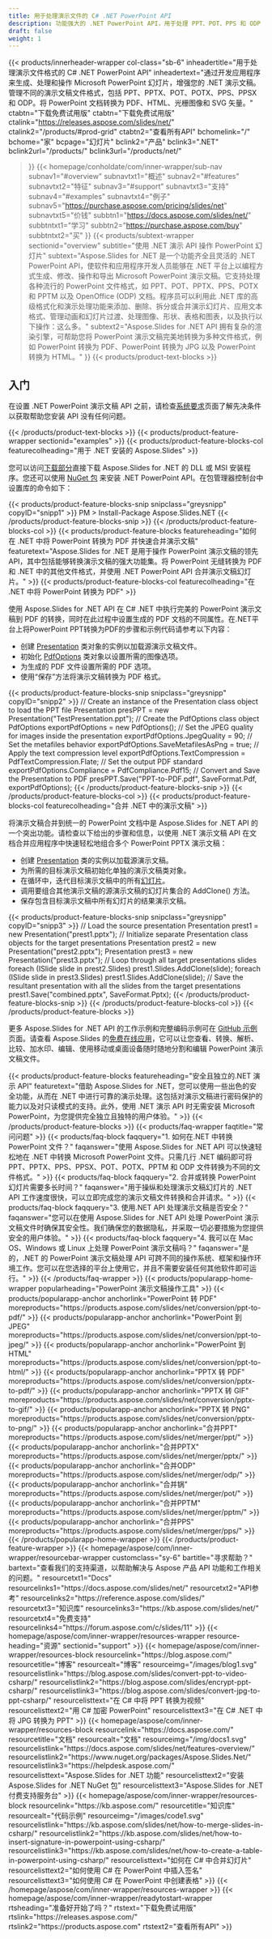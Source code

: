 ```yaml
---
title: 用于处理演示文件的 C# .NET PowerPoint API
description: 功能强大的 .NET PowerPoint API，用于处理 PPT、POT、PPS 和 ODP 等演示文件格式。以编程方式创建、编辑和转换幻灯片。
draft: false
weight: 1
---
```

{{< products/innerheader-wrapper col-class="sb-6"
  inheadertitle="用于处理演示文件格式的 C# .NET PowerPoint API"
  inheadertext="通过开发应用程序来生成、处理和操作 Microsoft PowerPoint 幻灯片，增强您的 .NET 演示文稿。管理不同的演示文稿文件格式，包括 PPT、PPTX、POT、POTX、PPS、PPSX 和 ODP。将 PowerPoint 文档转换为 PDF、HTML、光栅图像和 SVG 矢量。"
  ctabtn="下载免费试用版"
  ctabtn="下载免费试用版"
  ctalink="https://releases.aspose.com/slides/net/"
  ctalink2="/products/#prod-grid"
  ctabtn2="查看所有API"
  bchomelink="/"
  bchome="家"
  bcpage="幻灯片"
  bclink2="产品"
  bclink3=".NET"
  bclink2url="/products/"
  bclink3url="/products/net/"
  >}}
{{< homepage/conholdate/com/inner-wrapper/sub-nav 
subnav1="#overview"
subnavtxt1="概述" 
subnav2="#features"
subnavtxt2="特征" 
subnav3="#support"
subnavtxt3="支持" 
subnav4="#examples"
subnavtxt4="例子" 
subnav5="https://purchase.aspose.com/pricing/slides/net"
subnavtxt5="价钱" 
subbtn1="https://docs.aspose.com/slides/net/"
subbtntxt1="学习"
subbtn2="https://purchase.aspose.com/buy"
subbtntxt2="买"
>}}
   {{< products/subtext-wrapper sectionid="overview"
   subtitle="使用 .NET 演示 API 操作 PowerPoint 幻灯片"
   subtext="Aspose.Slides for .NET 是一个功能齐全且灵活的 .NET PowerPoint API，使软件和应用程序开发人员能够在 .NET 平台上以编程方式生成、修改、操作和导出 Microsoft PowerPoint 演示文稿。它支持处理各种流行的 PowerPoint 文件格式，如 PPT、POT、PPTX、PPS、POTX 和 PPTM 以及 OpenOffice (ODP) 文档。程序员可以利用此 .NET 库的高级格式化和演示处理功能来添加、删除、拆分或合并演示幻灯片、应用文本格式、管理动画和幻灯片过渡、处理图像、形状、表格和图表，以及执行以下操作：这么多。"
   subtext2="Aspose.Slides for .NET API 拥有复杂的渲染引擎，可帮助您将 PowerPoint 演示文稿完美地转换为多种文件格式，例如 PowerPoint 转换为 PDF、PowerPoint 转换为 JPG 以及 PowerPoint 转换为 HTML。"
   >}} 
   {{< products/product-text-blocks >}}
   <h2>入门</h2>
   <p>在设置 .NET PowerPoint 演示文稿 API 之前，请检查<a href="https://docs.aspose.com/slides/net/system-requirements/">系统要求</a>页面了解先决条件以获取帮助您安装 API 没有任何问题。</p>
   {{< /products/product-text-blocks >}}
{{< products/product-feature-wrapper
sectionid="examples"
>}}
{{< products/product-feature-blocks-col
featurecolheading="用于 .NET 安装的 Aspose.Slides"
>}}
<p>您可以访问<a href="https://releases.aspose.com/slides/net/">下载部分</a>直接下载 Aspose.Slides for .NET 的 DLL 或 MSI 安装程序。您还可以使用 <a href="https://www.nuget.org/packages/Aspose.Slides.Net/">NuGet 包</a> 来安装 .NET PowerPoint API。在包管理器控制台中设置库的命令如下：</p>
{{< products/product-feature-blocks-snip
snipclass="greysnipp"
copyID="snipp1"
>}}
PM > Install-Package Aspose.Slides.NET
{{< /products/product-feature-blocks-snip >}}
{{< /products/product-feature-blocks-col >}}
{{< products/product-feature-blocks
featureheading="如何在 .NET 中将 PowerPoint 转换为 PDF 并快速合并演示文稿"
featuretext="Aspose.Slides for .NET 是用于操作 PowerPoint 演示文稿的领先 API，其中包括能够转换演示文稿的强大功能集。将 PowerPoint 无缝转换为 PDF 和 .NET 中的其他文件格式，并使用 .NET PowerPoint API 合并演示文稿幻灯片。"
>}}
{{< products/product-feature-blocks-col
featurecolheading="在 .NET 中将 PowerPoint 转换为 PDF"
>}}
<p>使用 Aspose.Slides for .NET API 在 C# .NET 中执行完美的 PowerPoint 演示文稿到 PDF 的转换，同时在此过程中设置生成的 PDF 文档的不同属性。在.NET平台上将PowerPoint PPT转换为PDF的步骤和示例代码请参考以下内容：</p>
<ul>
   <li>创建 <a href="https://apireference.aspose.com/slides/net/aspose.slides/presentation">Presentation</a> 类对象的实例以加载源演示文稿文件。</li>
   <li>初始化 <a href="https://apireference.aspose.com/slides/net/aspose.slides.export/pdfoptions/">PdfOptions</a> 类对象以设置所需的图像选项。</li>
   <li>为生成的 PDF 文件设置所需的 PDF 选项。</li>
   <li>使用“保存”方法将演示文稿转换为 PDF 格式。</li>
</ul>
{{< products/product-feature-blocks-snip
snipclass="greysnipp"
copyID="snipp2"
>}}
// Create an instance of the Presentation class object to load the PPT file
 Presentation presPPT = new Presentation("TestPresentation.ppt");
// Create the PdfOptions class object
PdfOptions exportPdfOptions = new PdfOptions();
// Set the JPEG quality for images inside the presentation
exportPdfOptions.JpegQuality = 90;
// Set the metafiles behavior
exportPdfOptions.SaveMetafilesAsPng = true;
// Apply the text compression level
exportPdfOptions.TextCompression = PdfTextCompression.Flate;
// Set the output PDF standard
exportPdfOptions.Compliance = PdfCompliance.Pdf15;
// Convert and Save the Presentation to PDF
presPPT.Save("PPT-to-PDF.pdf", SaveFormat.Pdf, exportPdfOptions);
{{< /products/product-feature-blocks-snip >}}
{{< /products/product-feature-blocks-col >}}
{{< products/product-feature-blocks-col
featurecolheading="合并 .NET 中的演示文稿"
>}}
<p>将演示文稿合并到统一的 PowerPoint 文档中是 Aspose.Slides for .NET API 的一个突出功能。请检查以下给出的步骤和信息，以使用 .NET 演示文稿 API 在文档合并应用程序中快速轻松地组合多个 PowerPoint PPTX 演示文稿：</p>
<ul>
   <li>创建 <a href="https://apireference.aspose.com/slides/net/aspose.slides/presentation">Presentation</a> 类的实例以加载源演示文稿。</li>
   <li>为所需的目标演示文稿初始化单独的演示文稿类对象。</li>
   <li>在循环中，迭代目标演示文稿中的所有<a href="https://apireference.aspose.com/slides/net/aspose.slides/islide">幻灯片</a>。</li>
   <li>调用要组合其他演示文稿的源演示文稿的幻灯片集合的 AddClone() 方法。</li>
   <li>保存包含目标演示文稿中所有幻灯片的结果演示文稿。</li>
</ul>
{{< products/product-feature-blocks-snip
snipclass="greysnipp"
copyID="snipp3"
>}}
// Load the source presentation
Presentation prest1 = new Presentation("prest1.pptx");
// Initialize separate Presentation class objects for the target presentations
Presentation prest2 = new Presentation("prest2.pptx");
Presentation prest3 = new Presentation("prest3.pptx");
// Loop through all target presentations slides
foreach (ISlide slide in prest2.Slides)
    prest1.Slides.AddClone(slide);
 foreach (ISlide slide in prest3.Slides)
    prest1.Slides.AddClone(slide);
// Save the resultant presentation with all the slides from the target presentations
prest1.Save("combined.pptx", SaveFormat.Pptx);
{{< /products/product-feature-blocks-snip >}}
{{< /products/product-feature-blocks-col >}}
{{< /products/product-feature-blocks >}}
   <p class="col-lg-12">更多 Aspose.Slides for .NET API 的工作示例和完整编码示例可在 <a href="https://github.com/aspose-slides/Aspose.Slides-for-.NET/tree/master/Examples">GitHub 示例</a>页面。请查看 Aspose.Slides 的<a href="https://products.aspose.app/slides/family">免费在线应用</a>，它可以让您查看、转换、解析、比较、加水印、编辑、使用移动或桌面设备随时随地分割和编辑 PowerPoint 演示文稿文件。</p>
{{< products/product-feature-blocks
featureheading="安全且独立的.NET 演示 API"
featuretext="借助 Aspose.Slides for .NET，您可以使用一些出色的安全功能，从而在 .NET 中进行可靠的演示处理。这包括对演示文稿进行密码保护的能力以及对只读模式的支持。此外，使用 .NET 演示 API 时无需安装 Microsoft PowerPoint，为您提供完全独立且独特的用户体验。"
>}}
   {{< /products/product-feature-blocks >}}
   {{< products/faq-wrapper
   faqtitle="常问问题"
>}}
   {{< products/faq-block
faqquery="1. 如何在.NET 中转换 PowerPoint 文件？"
 faqanswer="使用 Aspose.Slides for .NET API 可以快速轻松地在 .NET 中转换 Microsoft PowerPoint 文件。只需几行 .NET 编码即可将 PPT、PPTX、PPS、PPSX、POT、POTX、PPTM 和 ODP 文件转换为不同的文件格式。"
>}}
   {{< products/faq-block 
faqquery="2. 合并或转换 PowerPoint 幻灯片需要多长时间？"
 faqanswer="用于操纵和处理演示文稿幻灯片的 .NET API 工作速度很快，可以立即完成您的演示文稿文件转换和合并请求。"
>}}
   {{< products/faq-block
faqquery="3. 使用.NET API 处理演示文稿是否安全？"
 faqanswer="您可以在使用 Aspose.Slides for .NET API 处理 PowerPoint 演示文稿文件时确保其安全性。我们确保您的数据隐私，并采取一切必要措施为您提供安全的用户体验。"
>}}
   {{< products/faq-block
faqquery="4. 我可以在 Mac OS、Windows 或 Linux 上处理 PowerPoint 演示文稿吗？"
 faqanswer="是的，.NET 的 PowerPoint 演示文稿处理 API 可跨不同的操作系统、框架和操作环境工作。您可以在您选择的平台上使用它，并且不需要安装任何其他软件即可运行。"
>}}
   {{< /products/faq-wrapper >}}
   {{< products/popularapp-home-wrapper
   popularheading="PowerPoint 演示文稿操作工具"
>}}
   {{< products/popularapp-anchor
 anchorlink="PowerPoint 转 PDF"
 moreproducts="https://products.aspose.com/slides/net/conversion/ppt-to-pdf/"
>}} 
   {{< products/popularapp-anchor
 anchorlink="PowerPoint 到 JPEG"
 moreproducts="https://products.aspose.com/slides/net/conversion/ppt-to-jpeg/"
>}} 
   {{< products/popularapp-anchor
 anchorlink="PowerPoint 到 HTML"
 moreproducts="https://products.aspose.com/slides/net/conversion/ppt-to-html/"
>}} 
   {{< products/popularapp-anchor
 anchorlink="PPTX 转 PDF"
 moreproducts="https://products.aspose.com/slides/net/conversion/pptx-to-pdf/"
>}} 
   {{< products/popularapp-anchor
 anchorlink="PPTX 转 GIF"
 moreproducts="https://products.aspose.com/slides/net/conversion/pptx-to-gif/"
>}} 
   {{< products/popularapp-anchor
 anchorlink="PPTX 转 PNG"
 moreproducts="https://products.aspose.com/slides/net/conversion/pptx-to-png/"
>}} 
   {{< products/popularapp-anchor
 anchorlink="合并PPT"
 moreproducts="https://products.aspose.com/slides/net/merger/ppt/"
>}} 
   {{< products/popularapp-anchor
 anchorlink="合并PPTX"
 moreproducts="https://products.aspose.com/slides/net/merger/pptx/"
>}} 
   {{< products/popularapp-anchor
 anchorlink="合并ODP"
 moreproducts="https://products.aspose.com/slides/net/merger/odp/"
>}} 
   {{< products/popularapp-anchor
 anchorlink="合并锅"
 moreproducts="https://products.aspose.com/slides/net/merger/pot/"
>}} 
   {{< products/popularapp-anchor
 anchorlink="合并PPTM"
 moreproducts="https://products.aspose.com/slides/net/merger/pptm/"
>}}  
   {{< products/popularapp-anchor
 anchorlink="合并PPS"
 moreproducts="https://products.aspose.com/slides/net/merger/pps/"
>}}
   {{< /products/popularapp-home-wrapper >}}
   {{< /products/product-feature-wrapper >}}
{{< homepage/aspose/com/inner-wrapper/resourcebar-wrapper
customclass="sy-6"
bartitle="寻求帮助？"
bartext="查看我们的支持渠道，以帮助解决与 Aspose 产品 API 功能和工作相关的问题。"
 resourcetxt1="Docs"
 resourcelinks1="https://docs.aspose.com/slides/net/"
 resourcetxt2="API参考"
 resourcelinks2="https://reference.aspose.com/slides/" 
 resourcetxt3="知识库"
 resourcelinks3="https://kb.aspose.com/slides/net/"
 resourcetxt4="免费支持"
 resourcelinks4="https://forum.aspose.com/c/slides/11"
>}}
{{< homepage/aspose/com/inner-wrapper/resources-wrapper
 resource-heading="资源"
 sectionid="support"
>}}
{{< homepage/aspose/com/inner-wrapper/resources-block
 resourcelink="https://blog.aspose.com/"
 resourcetitle="博客"
 resourcealt="博客"
 resourceimg="/images/blog1.svg"
 resourcelistlink="https://blog.aspose.com/slides/convert-ppt-to-video-csharp/"
 resourcelistlink2="https://blog.aspose.com/slides/encrypt-ppt-csharp/"
 resourcelistlink3="https://blog.aspose.com/slides/convert-jpg-to-ppt-csharp/"
 resourcelisttext="在 C# 中将 PPT 转换为视频"
 resourcelisttext2="用 C# 加密 PowerPoint"
 resourcelisttext3="在 C# .NET 中将 JPG 转换为 PPT"
>}}
{{< homepage/aspose/com/inner-wrapper/resources-block
 resourcelink="https://docs.aspose.com/"
 resourcetitle="文档"
 resourcealt="文档"
 resourceimg="/img/docs1.svg"
 resourcelistlink="https://docs.aspose.com/slides/net/features-overview/"
 resourcelistlink2="https://www.nuget.org/packages/Aspose.Slides.Net/"
 resourcelistlink3="https://helpdesk.aspose.com/"
 resourcelisttext="Aspose.Slides for .NET 功能"
 resourcelisttext2="安装 Aspose.Slides for .NET NuGet 包"
 resourcelisttext3="Aspose.Slides for .NET 付费支持服务台"
>}}
{{< homepage/aspose/com/inner-wrapper/resources-block
 resourcelink="https://kb.aspose.com/"
 resourcetitle="知识库"
 resourcealt="代码示例"
 resourceimg="/images/code1.svg"
 resourcelistlink="https://kb.aspose.com/slides/net/how-to-merge-slides-in-csharp/"
 resourcelistlink2="https://kb.aspose.com/slides/net/how-to-insert-signature-in-powerpoint-using-csharp/"
 resourcelistlink3="https://kb.aspose.com/slides/net/how-to-create-a-table-in-powerpoint-using-csharp/"
 resourcelisttext="如何在 C# 中合并幻灯片"
resourcelisttext2="如何使用 C# 在 PowerPoint 中插入签名"
resourcelisttext3="如何使用 C# 在 PowerPoint 中创建表格"
>}}
{{< /homepage/aspose/com/inner-wrapper/resources-wrapper >}}
{{< homepage/aspose/com/inner-wrapper/readytostart-wrapper
rtsheading="准备好开始了吗？"
rtstext="下载免费试用版"
rtslink="https://releases.aspose.com/"
rtslink2="https://products.aspose.com"
rtstext2="查看所有API"
>}}
